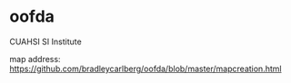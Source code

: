 # oofda
CUAHSI SI Institute

map address: https://github.com/bradleycarlberg/oofda/blob/master/mapcreation.html
